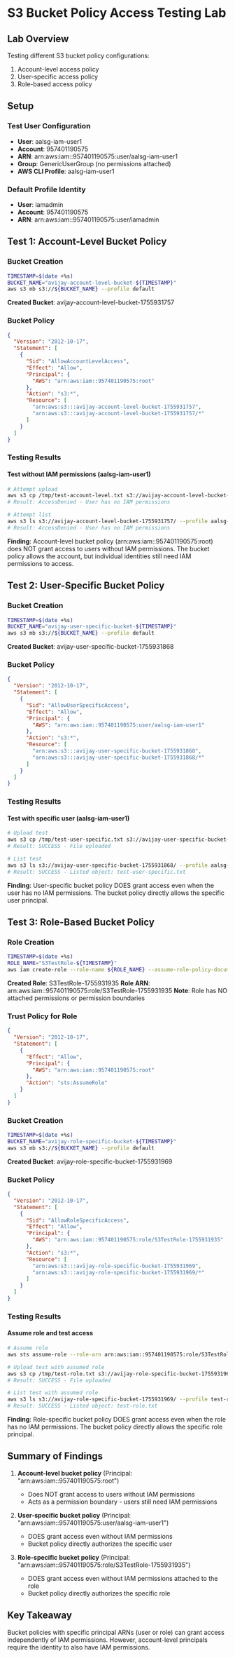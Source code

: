 # S3 Bucket Policy Access Testing Lab

## Lab Overview
Testing different S3 bucket policy configurations:
1. Account-level access policy
2. User-specific access policy  
3. Role-based access policy

## Setup

### Test User Configuration
- **User**: aalsg-iam-user1
- **Account**: 957401190575
- **ARN**: arn:aws:iam::957401190575:user/aalsg-iam-user1
- **Group**: GenericUserGroup (no permissions attached)
- **AWS CLI Profile**: aalsg-iam-user1

### Default Profile Identity
- **User**: iamadmin
- **Account**: 957401190575
- **ARN**: arn:aws:iam::957401190575:user/iamadmin

## Test 1: Account-Level Bucket Policy

### Bucket Creation
```bash
TIMESTAMP=$(date +%s)
BUCKET_NAME="avijay-account-level-bucket-${TIMESTAMP}"
aws s3 mb s3://${BUCKET_NAME} --profile default
```
**Created Bucket**: avijay-account-level-bucket-1755931757

### Bucket Policy
```json
{
  "Version": "2012-10-17",
  "Statement": [
    {
      "Sid": "AllowAccountLevelAccess",
      "Effect": "Allow",
      "Principal": {
        "AWS": "arn:aws:iam::957401190575:root"
      },
      "Action": "s3:*",
      "Resource": [
        "arn:aws:s3:::avijay-account-level-bucket-1755931757",
        "arn:aws:s3:::avijay-account-level-bucket-1755931757/*"
      ]
    }
  ]
}
```

### Testing Results

#### Test without IAM permissions (aalsg-iam-user1)
```bash
# Attempt upload
aws s3 cp /tmp/test-account-level.txt s3://avijay-account-level-bucket-1755931757/ --profile aalsg-iam-user1
# Result: AccessDenied - User has no IAM permissions

# Attempt list
aws s3 ls s3://avijay-account-level-bucket-1755931757/ --profile aalsg-iam-user1  
# Result: AccessDenied - User has no IAM permissions
```

**Finding**: Account-level bucket policy (arn:aws:iam::957401190575:root) does NOT grant access to users without IAM permissions. The bucket policy allows the account, but individual identities still need IAM permissions to access.

## Test 2: User-Specific Bucket Policy

### Bucket Creation
```bash
TIMESTAMP=$(date +%s)
BUCKET_NAME="avijay-user-specific-bucket-${TIMESTAMP}"
aws s3 mb s3://${BUCKET_NAME} --profile default
```
**Created Bucket**: avijay-user-specific-bucket-1755931868

### Bucket Policy
```json
{
  "Version": "2012-10-17",
  "Statement": [
    {
      "Sid": "AllowUserSpecificAccess",
      "Effect": "Allow",
      "Principal": {
        "AWS": "arn:aws:iam::957401190575:user/aalsg-iam-user1"
      },
      "Action": "s3:*",
      "Resource": [
        "arn:aws:s3:::avijay-user-specific-bucket-1755931868",
        "arn:aws:s3:::avijay-user-specific-bucket-1755931868/*"
      ]
    }
  ]
}
```

### Testing Results

#### Test with specific user (aalsg-iam-user1)
```bash
# Upload test
aws s3 cp /tmp/test-user-specific.txt s3://avijay-user-specific-bucket-1755931868/ --profile aalsg-iam-user1
# Result: SUCCESS - File uploaded

# List test
aws s3 ls s3://avijay-user-specific-bucket-1755931868/ --profile aalsg-iam-user1
# Result: SUCCESS - Listed object: test-user-specific.txt
```

**Finding**: User-specific bucket policy DOES grant access even when the user has no IAM permissions. The bucket policy directly allows the specific user principal.

## Test 3: Role-Based Bucket Policy

### Role Creation
```bash
TIMESTAMP=$(date +%s)
ROLE_NAME="S3TestRole-${TIMESTAMP}"
aws iam create-role --role-name ${ROLE_NAME} --assume-role-policy-document file://trust-policy.json --profile default
```
**Created Role**: S3TestRole-1755931935
**Role ARN**: arn:aws:iam::957401190575:role/S3TestRole-1755931935
**Note**: Role has NO attached permissions or permission boundaries

### Trust Policy for Role
```json
{
  "Version": "2012-10-17",
  "Statement": [
    {
      "Effect": "Allow",
      "Principal": {
        "AWS": "arn:aws:iam::957401190575:root"
      },
      "Action": "sts:AssumeRole"
    }
  ]
}
```

### Bucket Creation
```bash
TIMESTAMP=$(date +%s)
BUCKET_NAME="avijay-role-specific-bucket-${TIMESTAMP}"
aws s3 mb s3://${BUCKET_NAME} --profile default
```
**Created Bucket**: avijay-role-specific-bucket-1755931969

### Bucket Policy
```json
{
  "Version": "2012-10-17",
  "Statement": [
    {
      "Sid": "AllowRoleSpecificAccess",
      "Effect": "Allow",
      "Principal": {
        "AWS": "arn:aws:iam::957401190575:role/S3TestRole-1755931935"
      },
      "Action": "s3:*",
      "Resource": [
        "arn:aws:s3:::avijay-role-specific-bucket-1755931969",
        "arn:aws:s3:::avijay-role-specific-bucket-1755931969/*"
      ]
    }
  ]
}
```

### Testing Results

#### Assume role and test access
```bash
# Assume role
aws sts assume-role --role-arn arn:aws:iam::957401190575:role/S3TestRole-1755931935 --role-session-name test-session --profile default

# Upload test with assumed role
aws s3 cp /tmp/test-role.txt s3://avijay-role-specific-bucket-1755931969/ --profile test-role
# Result: SUCCESS - File uploaded

# List test with assumed role  
aws s3 ls s3://avijay-role-specific-bucket-1755931969/ --profile test-role
# Result: SUCCESS - Listed object: test-role.txt
```

**Finding**: Role-specific bucket policy DOES grant access even when the role has no IAM permissions. The bucket policy directly allows the specific role principal.

## Summary of Findings

1. **Account-level bucket policy** (Principal: "arn:aws:iam::957401190575:root")
   - Does NOT grant access to users without IAM permissions
   - Acts as a permission boundary - users still need IAM permissions

2. **User-specific bucket policy** (Principal: "arn:aws:iam::957401190575:user/aalsg-iam-user1")
   - DOES grant access even without IAM permissions
   - Bucket policy directly authorizes the specific user

3. **Role-specific bucket policy** (Principal: "arn:aws:iam::957401190575:role/S3TestRole-1755931935")
   - DOES grant access even without IAM permissions attached to the role
   - Bucket policy directly authorizes the specific role

## Key Takeaway
Bucket policies with specific principal ARNs (user or role) can grant access independently of IAM permissions. However, account-level principals require the identity to also have IAM permissions.